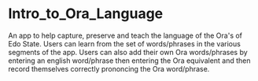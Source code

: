 # Intro_to_Ora_Language
An app to help capture, preserve and teach the language of the Ora's of Edo State.
Users can learn from the set of words/phrases in the various segments of the app.
Users can also add their own Ora words/phrases by entering an english word/phrase then entering the Ora equivalent and then record themselves correctly prononcing the Ora word/phrase.
